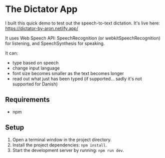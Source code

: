 # The Dictator App

I built this quick demo to test out the speech-to-text dictation. It's live here: https://dictator-by-aron.netlify.app/

It uses Web Speech API: SpeechRecognition (or webkitSpeechRecognition) for listening, and SpeechSynthesis for speaking.

It can:

- type based on speech
- change input language
- font size becomes smaller as the text becomes longer
- read out what just has been typed (if supported... sadly it's not supported for Danish)

## Requirements

- npm

## Setup

1. Open a terminal window in the project directory.
2. Install the project dependencies: `npm install`.
3. Start the development server by running: `npm run dev`.
